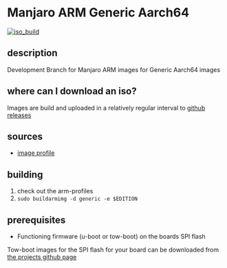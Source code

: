 # Manjaro ARM Generic Aarch64
[![iso_build](https://github.com/manjaro-arm/generic-images/workflows/image_build_all/badge.svg)](https://github.com/manjaro-arm/generic-images/actions)

## description

Development Branch for Manjaro ARM images for Generic Aarch64 images

## where can I download an iso?

Images are build and uploaded in a relatively regular interval to [github releases](https://github.com/manjaro-arm/generic-images/releases)

## sources

- [image profile](https://github.com/manjaro-pinephone/arm-profiles)

## building

1. check out the arm-profiles
2. `sudo buildarmimg -d generic -e $EDITION`

## prerequisites

* Functioning firmware (u-boot or tow-boot) on the boards SPI flash

Tow-boot images for the SPI flash for your board can be downloaded from [the projects github page](https://github.com/Tow-Boot/Tow-Boot/releases)
